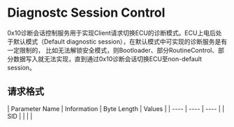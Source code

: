 # Diagnostc Session Control

0x10诊断会话控制服务用于实现Client请求切换ECU的诊断模式。ECU上电后处于默认模式（Default diagnostic session），在默认模式中可实现的诊断服务是有一定限制的，
比如无法解锁安全模式，则Bootloader、部分RoutineControl、部分数据写入就无法实现，直到通过0x10诊断会话切换ECU至non-default session。

## 请求格式

| Parameter Name | Information | Byte Length | Values |
| ---- | ---- | ---- |
| SID |  |  |  |
